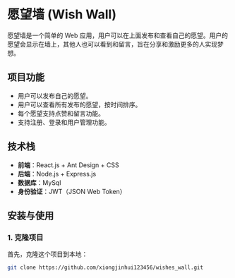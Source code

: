 # 愿望墙 (Wish Wall)

愿望墙是一个简单的 Web 应用，用户可以在上面发布和查看自己的愿望。用户的愿望会显示在墙上，其他人也可以看到和留言，旨在分享和激励更多的人实现梦想。

## 项目功能

- 用户可以发布自己的愿望。
- 用户可以查看所有发布的愿望，按时间排序。
- 每个愿望支持点赞和留言功能。
- 支持注册、登录和用户管理功能。

## 技术栈

- **前端**：React.js + Ant Design + CSS
- **后端**：Node.js + Express.js
- **数据库**：MySql
- **身份验证**：JWT（JSON Web Token）

## 安装与使用

### 1. 克隆项目

首先，克隆这个项目到本地：

```bash
git clone https://github.com/xiongjinhui123456/wishes_wall.git
